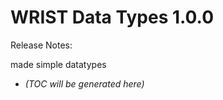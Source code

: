 # WRIST Data Types 1.0.0

Release Notes:

made simple datatypes

<!-- LATEST_START -->
* _(TOC will be generated here)_
<!-- LATEST_END -->
